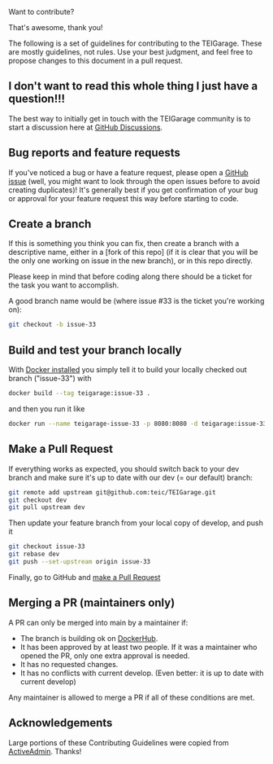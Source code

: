  Want to contribute?

That's awesome, thank you!

The following is a set of guidelines for contributing to the TEIGarage. These are mostly guidelines, not rules. Use your best judgment, and feel free to propose changes to this document in a pull request.


## I don't want to read this whole thing I just have a question!!!

The best way to initially get in touch with the TEIGarage community is to start a discussion here at [GitHub Discussions].


## Bug reports and feature requests

If you've noticed a bug or have a feature request, please open a [GitHub issue] (well, you might want to look through the open issues before to avoid creating duplicates)! It's generally best if you get confirmation of your bug or approval for your feature request this way before starting to code.


## Create a branch

If this is something you think you can fix, then create a branch with a descriptive name, either in a [fork of this repo] (if it is clear that you will be the only one working on issue in the new branch), or in this repo directly.

Please keep in mind that before coding along there should be a ticket for the task you want to accomplish.

A good branch name would be (where issue #33 is the ticket you're working on):

```sh
git checkout -b issue-33
```

## Build and test your branch locally

With [Docker installed] you simply tell it to build your locally checked out branch ("issue-33") with

```sh
docker build --tag teigarage:issue-33 .
```

and then you run it like 

```sh
docker run --name teigarage-issue-33 -p 8080:8080 -d teigarage:issue-33
```

## Make a Pull Request

If everything works as expected, you should switch back to your dev branch and make sure it's up to date with our dev (= our default) branch:
```sh
git remote add upstream git@github.com:teic/TEIGarage.git
git checkout dev
git pull upstream dev
```

Then update your feature branch from your local copy of develop, and push it

```sh
git checkout issue-33
git rebase dev
git push --set-upstream origin issue-33
```

Finally, go to GitHub and [make a Pull Request]

## Merging a PR (maintainers only)

A PR can only be merged into main by a maintainer if:

* The branch is building ok on [DockerHub].
* It has been approved by at least two people. If it was a maintainer who opened the PR, only one extra approval is needed.
* It has no requested changes.
* It has no conflicts with current develop. (Even better: it is up to date with current develop)

Any maintainer is allowed to merge a PR if all of these conditions are
met.


## Acknowledgements

Large portions of these Contributing Guidelines were copied from [ActiveAdmin]. Thanks!

[Slack channel]: https://music-encoding.slack.com/archives/C02RXAU582D
[GitHub Discussions]: https://github.com/TEIC/TEIGarage/discussions
[GitHub issue]: https://github.com/TEIC/TEIGarage/issues/new
[fork this repo]: https://help.github.com/articles/fork-a-repo
[Docker installed]: https://docs.docker.com/get-docker/
[make a pull request]: https://help.github.com/articles/creating-a-pull-request
[ActiveAdmin]: https://github.com/activeadmin/activeadmin/blob/HEAD/CONTRIBUTING.md
[DockerHub]: https://hub.docker.com/r/teic/teigarage
